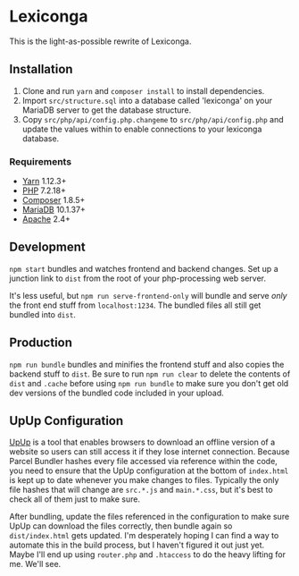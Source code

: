 # Lexiconga

This is the light-as-possible rewrite of Lexiconga.

## Installation

1. Clone and run `yarn` and `composer install` to install dependencies.
1. Import `src/structure.sql` into a database called 'lexiconga' on your MariaDB server to get the database structure.
1. Copy `src/php/api/config.php.changeme` to `src/php/api/config.php` and update the values within to enable connections to your lexiconga database.

### Requirements

* [Yarn](https://yarnpkg.com/) 1.12.3+
* [PHP](https://php.net/) 7.2.18+
* [Composer](https://getcomposer.org/) 1.8.5+
* [MariaDB](https://mariadb.org/) 10.1.37+
* [Apache](https://httpd.apache.org/) 2.4+

## Development

`npm start` bundles and watches frontend and backend changes. Set up a junction link to `dist` from the root of your php-processing web server.

It's less useful, but `npm run serve-frontend-only` will bundle and serve _only_ the front end stuff from `localhost:1234`. The bundled files all still get bundled into `dist`.

## Production

`npm run bundle` bundles and minifies the frontend stuff and also copies the backend stuff to `dist`. Be sure to run `npm run clear` to delete the contents of `dist` and `.cache` before using `npm run bundle` to make sure you don't get old dev versions of the bundled code included in your upload.

## UpUp Configuration

[UpUp](https://github.com/TalAter/UpUp) is a tool that enables browsers to download an offline version of a website so users can still access it if they lose internet connection. Because Parcel Bundler hashes every file accessed via reference within the code, you need to ensure that the UpUp configuration at the bottom of `index.html` is kept up to date whenever you make changes to files. Typically the only file hashes that will change are `src.*.js` and `main.*.css`, but it's best to check all of them just to make sure.

After bundling, update the files referenced in the configuration to make sure UpUp can download the files correctly, then bundle again so `dist/index.html` gets updated. I'm desperately hoping I can find a way to automate this in the build process, but I haven't figured it out just yet. Maybe I'll end up using `router.php` and `.htaccess` to do the heavy lifting for me. We'll see.
